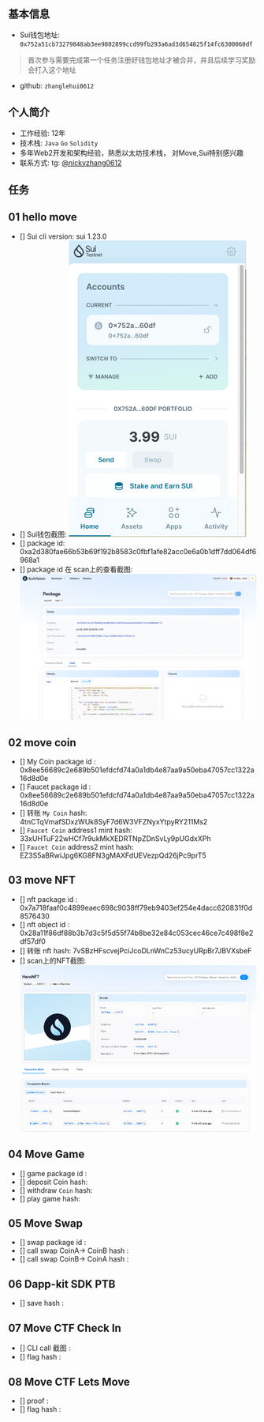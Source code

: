 ## 基本信息
- Sui钱包地址: `0x752a51cb73279848ab3ee9802899ccd99fb293a6ad3d654825f14fc6300060df`
> 首次参与需要完成第一个任务注册好钱包地址才被合并，并且后续学习奖励会打入这个地址
- github: `zhanglehui0612`

## 个人简介
- 工作经验: 12年
- 技术栈: `Java` `Go` `Solidity`
- 多年Web2开发和架构经验，熟悉以太坊技术栈， 对Move,Sui特别感兴趣
- 联系方式: tg: [@nickyzhang0612](https://t.me/nickyzhang0612)


## 任务

##   01 hello move  
- [] Sui cli version: sui 1.23.0
- [] Sui钱包截图: ![SuiWallet.png](./images/SuiWallet.png)
- [] package id: 0xa2d380fae66b53b69f192b8583c0fbf1afe82acc0e6a0b1dff7dd064df6968a1
- [] package id 在 scan上的查看截图:![Scan截图](./images/SuiScan.png)

##   02 move coin
- [] My Coin package id : 0x8ee56689c2e689b501efdcfd74a0a1db4e87aa9a50eba47057cc1322a16d8d0e
- [] Faucet package id : 0x8ee56689c2e689b501efdcfd74a0a1db4e87aa9a50eba47057cc1322a16d8d0e
- [] 转账 `My Coin` hash: 4tnCTqVmafSDxzWUk8SyF7d6W3VFZNyxYtpyRY211Ms2
- [] `Faucet Coin` address1 mint hash: 33xUHTuF22wHCf7r9ukMkXEDRTNpZDnSvLy9pUGdxXPh
- [] `Faucet Coin` address2 mint hash: EZ3S5aBRwiJpg6KG8FN3gMAXFdUEVezpQd26jPc9prT5

##   03 move NFT
- [] nft package id : 0x7a718faaf0c4899eaec698c9038ff79eb9403ef254e4dacc620831f0d8576430
- [] nft object id : 0x28a11f86df88b3b7d3c5f5d55f74b8be32e84c053cec46ce7c498f8e2df57df0
- [] 转账 nft  hash: 7vSBzHFscvejPciJcoDLnWnCz53ucyURpBr7JBVXsbeF
- [] scan上的NFT截图: ![Scan截图](./images/nft_scan.png) 

##   04 Move Game
- [] game package id :
- [] deposit Coin hash:
- [] withdraw `Coin` hash:
- [] play game hash:

##   05 Move Swap
- [] swap package id :
- [] call swap CoinA-> CoinB  hash :
- [] call swap CoinB-> CoinA  hash :

##   06 Dapp-kit SDK PTB
- [] save hash :

##   07 Move CTF Check In
- [] CLI call 截图 : 
- [] flag hash :

##   08 Move CTF Lets Move
- [] proof : 
- [] flag hash :